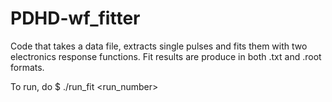 # PDHD-wf_fitter
Code that takes a data file, extracts single pulses and fits them with two electronics response functions. Fit results are produce in both .txt and .root formats.

To run, do
$ ./run_fit <run_number>
